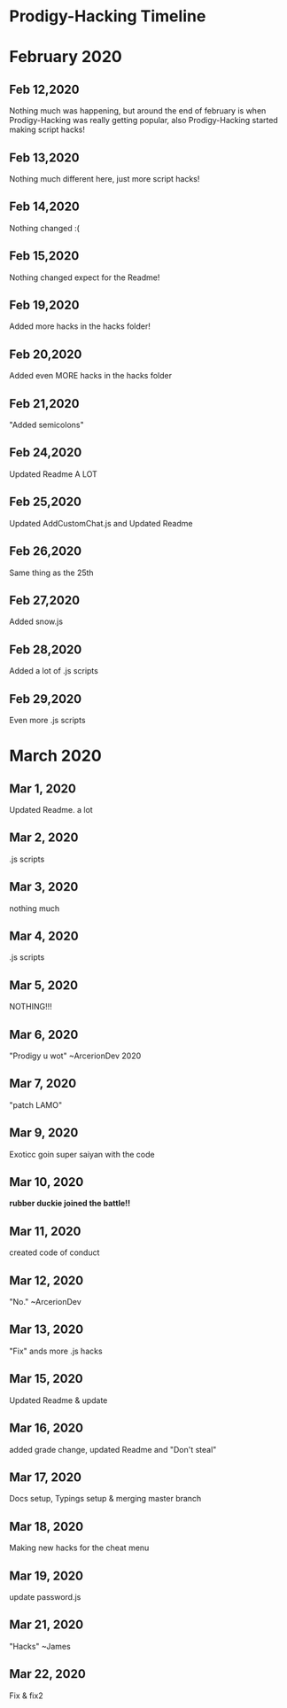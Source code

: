 # Prodigy-Hacking Timeline

# February 2020

## Feb 12,2020
Nothing much was happening, but around the end of february is when Prodigy-Hacking was really getting popular, also Prodigy-Hacking started making script hacks!

## Feb 13,2020
Nothing much different here, just more script hacks!

## Feb 14,2020
Nothing changed :( 

## Feb 15,2020
Nothing changed expect for the Readme!

## Feb 19,2020
Added more hacks in the hacks folder!

## Feb 20,2020
Added even MORE hacks in the hacks folder

## Feb 21,2020
"Added semicolons"

## Feb 24,2020
Updated Readme A LOT

## Feb 25,2020
Updated AddCustomChat.js and Updated Readme

## Feb 26,2020
Same thing as the 25th 

## Feb 27,2020
Added snow.js 

## Feb 28,2020
Added a lot of .js scripts

## Feb 29,2020
Even more .js scripts


# March 2020

## Mar 1, 2020 
Updated Readme. a lot

## Mar 2, 2020
.js scripts 

## Mar 3, 2020
nothing much 

## Mar 4, 2020
.js scripts

## Mar 5, 2020
NOTHING!!!

## Mar 6, 2020
"Prodigy u wot"
~ArcerionDev 2020

## Mar 7, 2020
"patch LAMO"

## Mar 9, 2020
Exoticc goin super saiyan with the code

## Mar 10, 2020
**rubber duckie joined the battle!!**

## Mar 11, 2020
created code of conduct

## Mar 12, 2020
"No."
~ArcerionDev

## Mar 13, 2020
"Fix" ands more .js hacks 

## Mar 15, 2020
Updated Readme & update

## Mar 16, 2020
added grade change, updated Readme and "Don't steal"

## Mar 17, 2020
Docs setup, Typings setup & merging master branch 

## Mar 18, 2020
Making new hacks for the cheat menu

## Mar 19, 2020
update password.js

## Mar 21, 2020
"Hacks"
~James

## Mar 22, 2020
Fix & fix2

